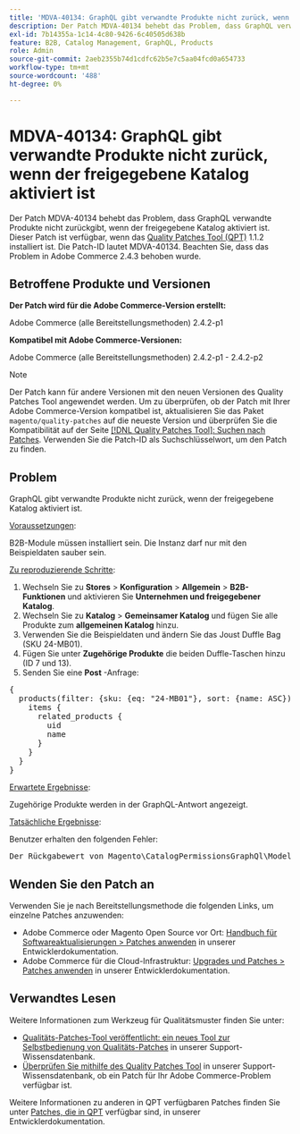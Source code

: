 ```yaml
---
title: 'MDVA-40134: GraphQL gibt verwandte Produkte nicht zurück, wenn der freigegebene Katalog aktiviert ist'
description: Der Patch MDVA-40134 behebt das Problem, dass GraphQL verwandte Produkte nicht zurückgibt, wenn der freigegebene Katalog aktiviert ist. Dieser Patch ist verfügbar, wenn das [Quality Patches Tool (QPT)](/help/announcements/adobe-commerce-announcements/magento-quality-patches-released-new-tool-to-self-serve-quality-patches.md) 1.1.2 installiert ist. Die Patch-ID lautet MDVA-40134. Beachten Sie, dass das Problem in Adobe Commerce 2.4.3 behoben wurde.
exl-id: 7b14355a-1c14-4c80-9426-6c40505d638b
feature: B2B, Catalog Management, GraphQL, Products
role: Admin
source-git-commit: 2aeb2355b74d1cdfc62b5e7c5aa04fcd0a654733
workflow-type: tm+mt
source-wordcount: '488'
ht-degree: 0%

---
```


# MDVA-40134: GraphQL gibt verwandte Produkte nicht zurück, wenn der freigegebene Katalog aktiviert ist

Der Patch MDVA-40134 behebt das Problem, dass GraphQL verwandte Produkte nicht zurückgibt, wenn der freigegebene Katalog aktiviert ist. Dieser Patch ist verfügbar, wenn das [Quality Patches Tool (QPT)](/help/announcements/adobe-commerce-announcements/magento-quality-patches-released-new-tool-to-self-serve-quality-patches.md) 1.1.2 installiert ist. Die Patch-ID lautet MDVA-40134. Beachten Sie, dass das Problem in Adobe Commerce 2.4.3 behoben wurde.

## Betroffene Produkte und Versionen

**Der Patch wird für die Adobe Commerce-Version erstellt:**

Adobe Commerce (alle Bereitstellungsmethoden) 2.4.2-p1

**Kompatibel mit Adobe Commerce-Versionen:**

Adobe Commerce (alle Bereitstellungsmethoden) 2.4.2-p1 - 2.4.2-p2

>[!NOTE]
>
>Der Patch kann für andere Versionen mit den neuen Versionen des Quality Patches Tool angewendet werden. Um zu überprüfen, ob der Patch mit Ihrer Adobe Commerce-Version kompatibel ist, aktualisieren Sie das Paket `magento/quality-patches` auf die neueste Version und überprüfen Sie die Kompatibilität auf der Seite [[!DNL Quality Patches Tool]: Suchen nach Patches](https://experienceleague.adobe.com/tools/commerce-quality-patches/index.html). Verwenden Sie die Patch-ID als Suchschlüsselwort, um den Patch zu finden.

## Problem

GraphQL gibt verwandte Produkte nicht zurück, wenn der freigegebene Katalog aktiviert ist.

<u>Voraussetzungen</u>:

B2B-Module müssen installiert sein.
Die Instanz darf nur mit den Beispieldaten sauber sein.

<u>Zu reproduzierende Schritte</u>:

1. Wechseln Sie zu **Stores** > **Konfiguration** > **Allgemein** > **B2B-Funktionen** und aktivieren Sie **Unternehmen und freigegebener Katalog**.
1. Wechseln Sie zu **Katalog** > **Gemeinsamer Katalog** und fügen Sie alle Produkte zum **allgemeinen Katalog** hinzu.
1. Verwenden Sie die Beispieldaten und ändern Sie das Joust Duffle Bag (SKU 24-MB01).
1. Fügen Sie unter **Zugehörige Produkte** die beiden Duffle-Taschen hinzu (ID 7 und 13).
1. Senden Sie eine **Post** -Anfrage:

<pre>{
  products(filter: {sku: {eq: "24-MB01"}, sort: {name: ASC}) {
    items {
      related_products {
        uid
        name
      }
    }
  }
}</pre>

<u>Erwartete Ergebnisse</u>:

Zugehörige Produkte werden in der GraphQL-Antwort angezeigt.

<u>Tatsächliche Ergebnisse</u>:

Benutzer erhalten den folgenden Fehler:

<pre>Der Rückgabewert von Magento\CatalogPermissionsGraphQl\Model\Store\StoreProcessor::getStoreId() muss vom Typ int, null return {"exception":"[object] (GraphQL\\Error\\Error(code: 0): Der Rückgabewert von Magento\\CatalogPermissionsGraphQl\\Model\\Store\\StoreProcessor::getStoreId() muss vom Typ int, null zurückgegeben sein </pre>

## Wenden Sie den Patch an

Verwenden Sie je nach Bereitstellungsmethode die folgenden Links, um einzelne Patches anzuwenden:

* Adobe Commerce oder Magento Open Source vor Ort: [Handbuch für Softwareaktualisierungen > Patches anwenden](https://experienceleague.adobe.com/en/docs/commerce-operations/tools/quality-patches-tool/usage) in unserer Entwicklerdokumentation.
* Adobe Commerce für die Cloud-Infrastruktur: [Upgrades und Patches > Patches anwenden](https://experienceleague.adobe.com/en/docs/commerce-cloud-service/user-guide/develop/upgrade/apply-patches) in unserer Entwicklerdokumentation.

## Verwandtes Lesen

Weitere Informationen zum Werkzeug für Qualitätsmuster finden Sie unter:

* [Qualitäts-Patches-Tool veröffentlicht: ein neues Tool zur Selbstbedienung von Qualitäts-Patches](/help/announcements/adobe-commerce-announcements/magento-quality-patches-released-new-tool-to-self-serve-quality-patches.md) in unserer Support-Wissensdatenbank.
* [Überprüfen Sie mithilfe des Quality Patches Tool](/help/support-tools/patches-available-in-qpt-tool/check-patch-for-magento-issue-with-magento-quality-patches.md) in unserer Support-Wissensdatenbank, ob ein Patch für Ihr Adobe Commerce-Problem verfügbar ist.

Weitere Informationen zu anderen in QPT verfügbaren Patches finden Sie unter [Patches, die in QPT](https://experienceleague.adobe.com/tools/commerce-quality-patches/index.html) verfügbar sind, in unserer Entwicklerdokumentation.
